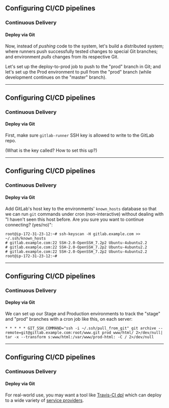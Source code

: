 ## Configuring CI/CD pipelines
### Continuous Delivery
#### Deploy via Git

Now, instead of _pushing_ code to the system, let's build
a distributed system; where runners push successfully
tested changes to special Git branches; and environment
_pulls_ changes from its respective Git.

Let's set up the deploy-to-prod job to push to the "prod"
branch in Git; and let's set up the Prod environment to pull from the
"prod" branch (while development continues on the "master" branch).

---
## Configuring CI/CD pipelines
### Continuous Delivery
#### Deploy via Git

First, make sure `gitlab-runner` SSH key is allowed to write to the GitLab repo.

(What is the key called? How to set this up?)

---
## Configuring CI/CD pipelines
### Continuous Delivery
#### Deploy via Git

Add GitLab's host key to the environments' `known_hosts` database so that we can run `git` commands under cron (non-interactive) without dealing with "I haven't seen this host before. Are you sure you want to continue connecting? (yes/no)":
```
root@ip-172-31-23-12:~# ssh-keyscan -H gitlab.example.com >> ~/.ssh/known_hosts
# gitlab.example.com:22 SSH-2.0-OpenSSH_7.2p2 Ubuntu-4ubuntu2.2
# gitlab.example.com:22 SSH-2.0-OpenSSH_7.2p2 Ubuntu-4ubuntu2.2
# gitlab.example.com:22 SSH-2.0-OpenSSH_7.2p2 Ubuntu-4ubuntu2.2
root@ip-172-31-23-12:~#
```
---

## Configuring CI/CD pipelines
### Continuous Delivery
#### Deploy via Git

We can set up our Stage and Production environments to track the "stage" and "prod" branches with a cron job like this, on each server:

```
* * * * * GIT_SSH_COMMAND="ssh -i ~/.ssh/pull_from_git" git archive --remote=git@gitlab.example.com:root/www.git prod www/html/ 2>/dev/null| tar -x --transform s:www/html:/var/www/prod-html: -C / 2>/dev/null
```

---
## Configuring CI/CD pipelines
### Continuous Delivery
#### Deploy via Git

For real-world use, you may want a tool like [Travis-CI dpl](https://docs.gitlab.com/ce/ci/examples/deployment/README.html) 
which can deploy to a wide variety of [service providers](https://github.com/travis-ci/dpl#supported-providers). 
